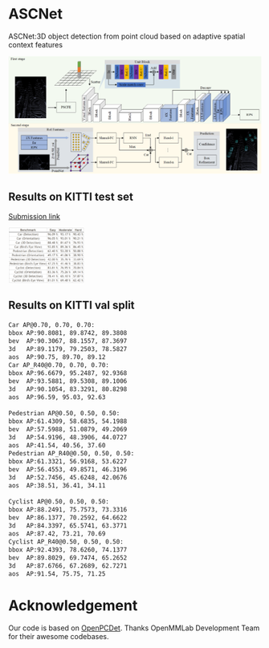 # ASCNet
ASCNet:3D object detection from point cloud  based on adaptive spatial context features

![](https://github.com/penghao1990/ASCNet/blob/main/doc/ASCNet.png)

## Results on KITTI test set

[Submission link](http://www.cvlibs.net/datasets/kitti/eval_object_detail.php?&result=2ebb102bbe17b89131b8997bfc5e259910428e70)

<img src="https://github.com/penghao1990/ASCNet/blob/main/doc/KITTI_test.png" height="30%" width="30%"/>

<!-- ![](https://github.com/penghao1990/ASCNet/blob/main/doc/KITTI_test.png {height="50%" width="50%"}) -->

## Results on KITTI val split
```
Car AP@0.70, 0.70, 0.70:
bbox AP:90.8081, 89.8742, 89.3808
bev  AP:90.3067, 88.1557, 87.3697
3d   AP:89.1179, 79.2503, 78.5827
aos  AP:90.75, 89.70, 89.12
Car AP_R40@0.70, 0.70, 0.70:
bbox AP:96.6679, 95.2487, 92.9368
bev  AP:93.5881, 89.5308, 89.1006
3d   AP:90.1054, 83.3291, 80.8298
aos  AP:96.59, 95.03, 92.63

Pedestrian AP@0.50, 0.50, 0.50:
bbox AP:61.4309, 58.6835, 54.1988
bev  AP:57.5988, 51.0879, 49.2069
3d   AP:54.9196, 48.3906, 44.0727
aos  AP:41.54, 40.56, 37.60
Pedestrian AP_R40@0.50, 0.50, 0.50:
bbox AP:61.3321, 56.9168, 53.6227
bev  AP:56.4553, 49.8571, 46.3196
3d   AP:52.7456, 45.6248, 42.0676
aos  AP:38.51, 36.41, 34.11

Cyclist AP@0.50, 0.50, 0.50:
bbox AP:88.2491, 75.7573, 73.3316
bev  AP:86.1377, 70.2592, 64.6622
3d   AP:84.3397, 65.5741, 63.3771
aos  AP:87.42, 73.21, 70.69
Cyclist AP_R40@0.50, 0.50, 0.50:
bbox AP:92.4393, 78.6260, 74.1377
bev  AP:89.8029, 69.7474, 65.2652
3d   AP:87.6766, 67.2689, 62.7271
aos  AP:91.54, 75.75, 71.25

```

# Acknowledgement
Our code is based on [OpenPCDet](https://github.com/open-mmlab/OpenPCDet). Thanks OpenMMLab Development Team for their awesome codebases.
